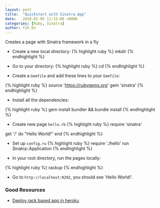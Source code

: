 ```yaml
---
layout: post
title:  "Quickstart with Sinatra App"
date:   2018-02-05 11:15:00 +0800
categories: [Ruby, Sinatra]
author: Yih En
---
```

Creates a page with Sinatra framework in a fly

* Create a new local directory:
{% highlight ruby %}
mkdir <your project name>
{% endhighlight %}

* Go to your directory:
{% highlight ruby %}
cd <your project name>
{% endhighlight %}

* Create a `Gemfile` and add these lines to your `Gemfile`:

{% highlight ruby %}
source 'https://rubygems.org'
gem 'sinatra'
{% endhighlight %}

* Install all the dependencies:

{% highlight ruby %}
gem install bundler && bundle install
{% endhighlight %}

* Create new page `hello.rb`
{% highlight ruby %}
require 'sinatra'

get '/' do
  "Hello World!"
end
{% endhighlight %}

* Set up `config.ru`
{% highlight ruby %}
require './hello'
run Sinatra::Application
{% endhighlight %}

* In your root directory, run the pages locally:

{% highlight ruby %}
rackup
{% endhighlight %}

* Go to `http://localhost:9292`, you should see 'Hello World!'.

### Good Resources
- [Deploy rack based app in heroku](https://devcenter.heroku.com/articles/rack)
